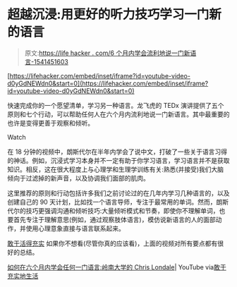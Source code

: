# 超越沉浸:用更好的听力技巧学习一门新的语言

> 原文:[https://life hacker . com/6 个月内学会流利地说一门新语言-1541451603](https://lifehacker.com/learn-to-speak-a-new-language-fluently-in-six-months-1541451603)

 [https://lifehacker.com/embed/inset/iframe?id=youtube-video-d0yGdNEWdn0&start=0](https://lifehacker.com/embed/inset/iframe?id=youtube-video-d0yGdNEWdn0&start=0) 

快速完成你的一个愿望清单，学习另一种语言。龙飞虎的 TEDx 演讲提供了五个原则和七个行动，可以帮助任何人在六个月内流利地说一门新语言。其中最重要的也许是变得更善于观察和倾听。

Watch

在 18 分钟的视频中，朗斯代尔在半年内学会了说中文，打破了一些关于语言习得的神话。例如，沉浸式学习本身并不一定有助于你学习语言，学习语言并不是获取知识。相反，这在很大程度上与心理学和生理学训练有关:熟悉(并接受)我们大脑倾向于过滤掉的新声音，以及协调我们面部的肌肉。

这里推荐的原则和行动包括许多我们之前讨论过的在几年内学习几种语言的，以及创建自己的 90 天计划，比如找一个语言导师，专注于最常用的单词。然而，朗斯代尔的技巧更强调沟通和倾听技巧:大量倾听模式和节奏，即使你不理解单词，也要首先专注于理解意思(例如，通过观察肢体语言)，模仿说新语言的人的面部动作，并使用心理意象直接与语言联系起来。

[敢于活得充实](http://daringtolivefully.com/how-to-learn-a-new-language) 如果你不想看(尽管你真的应该看)，上面的视频对所有要点都有很好的总结。

[如何在六个月内学会任何一门语言:岭南大学的 Chris Londale](https://www.youtube.com/watch?v=d0yGdNEWdn0)| YouTube via[敢于充实地生活](http://daringtolivefully.com/how-to-learn-a-new-language)